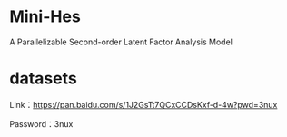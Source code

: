 # Mini-Hes
A Parallelizable Second-order Latent Factor Analysis Model

# datasets
Link：https://pan.baidu.com/s/1J2GsTt7QCxCCDsKxf-d-4w?pwd=3nux 

Password：3nux 
